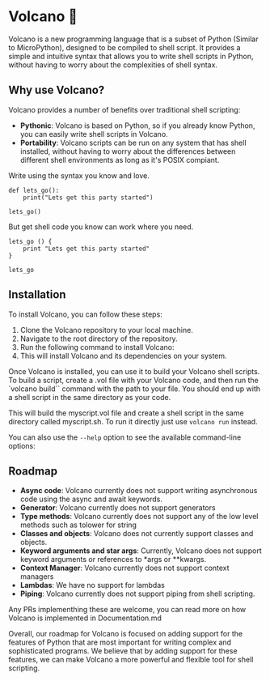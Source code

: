 # Volcano 🌋

Volcano is a new programming language that is a subset of Python (Similar to MicroPython), designed to be compiled to shell script. It provides a simple and intuitive syntax that allows you to write shell scripts in Python, without having to worry about the complexities of shell syntax.

## Why use Volcano?

Volcano provides a number of benefits over traditional shell scripting:

- **Pythonic**: Volcano is based on Python, so if you already know Python, you can easily write shell scripts in Volcano.
- **Portability**: Volcano scripts can be run on any system that has shell installed, without having to worry about the differences between different shell environments as long as it's POSIX compiant.

Write using the syntax you know and love.

```
def lets_go():
    print("Lets get this party started")

lets_go()
```

But get shell code you know can work where
you need.

```
lets_go () {
    print "Lets get this party started"
}

lets_go
```

## Installation

To install Volcano, you can follow these steps:

1. Clone the Volcano repository to your local machine.
2. Navigate to the root directory of the repository.
3. Run the following command to install Volcano:
4. This will install Volcano and its dependencies on your system.

Once Volcano is installed, you can use it to build your Volcano shell scripts. To build a script, create a .vol
file with your Volcano code, and then run the `volcano build`` command with the path to your file. You should
end up with a shell script in the same directory as your code.

This will build the myscript.vol file and create a shell script in the same directory called myscript.sh. To
run it directly just use `volcano run` instead.

You can also use the `--help` option to see the available command-line options:

## Roadmap

- **Async code**: Volcano currently does not support writing asynchronous code using the async and await keywords.
- **Generator**: Volcano currently does not support generators
- **Type methods**: Volcano currently does not support any of the low level methods such as tolower for string
- **Classes and objects**: Volcano does not currently support classes and objects.
- **Keyword arguments and star args**: Currently, Volcano does not support keyword arguments or references to *args or **kwargs.
- **Context Manager**: Volcano currently does not support context managers
- **Lambdas**: We have no support for lambdas
- **Piping**: Volcano currently does not support piping from shell scripting.

Any PRs implementhing these are welcome, you can read more on how Volcano is implemented in Documentation.md

Overall, our roadmap for Volcano is focused on adding support for the features of Python that are most important for writing complex and sophisticated programs. We believe that by adding support for these features, we can make Volcano a more powerful and flexible tool for shell scripting.